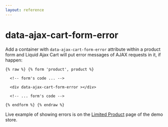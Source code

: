 ```yaml
---
layout: reference
---
```


# data-ajax-cart-form-error

Add a container with `data-ajax-cart-form-error` attribute within a product form and Liquid Ajax Cart will put error messages of AJAX requests in it, if happen:


```liquid 
{% raw %} {% form 'product', product %}

  <!-- form's code ... -->

  <div data-ajax-cart-form-error ></div>
  
  <!-- ... form's code -->
  
{% endform %} {% endraw %} 
```


Live example of showing errors is on the [Limited Product](https://liquid-ajax-cart.myshopify.com/products/limited-product) page of the demo store.
